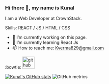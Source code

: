 ### Hi there 👋, my name is Kunal

I am a Web Developer at CrownStack.

Skills: REACT / JS / HTML / CSS

- 🔭 I’m currently working on this page. 
- 🌱 I’m currently learning React Js 
- 📫 How to reach me: Kverma829@gmail.com 


:bowtie: [<img src='https://cdn.jsdelivr.net/npm/simple-icons@3.0.1/icons/github.svg' alt='github' height='40'>](https://github.com/Kunalvemra0412)  

[![Kunal's GitHub stats](https://github-readme-stats.vercel.app/api?username=kunalverma0412)](https://github.com/anuraghazra/github-readme-stats)
![GitHub metrics](https://metrics.lecoq.io/Kunalvemra0412)









